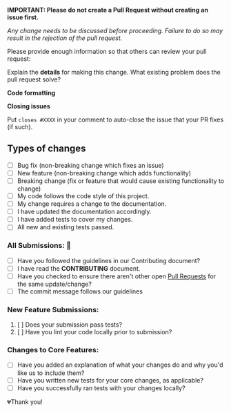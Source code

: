 **IMPORTANT: Please do not create a Pull Request without creating an issue first.**

*Any change needs to be discussed before proceeding. Failure to do so may result in the rejection of the pull request.*

Please provide enough information so that others can review your pull request:

<!-- You can skip this if you're fixing a typo or there is already an existing issue. -->

Explain the **details** for making this change. What existing problem does the pull request solve?

<!-- Example: When "Adding a function to do X", explain why it is necessary to have a way to do X. -->

**Code formatting**

<!-- See the simple style guide. -->

**Closing issues**

Put `closes #XXXX` in your comment to auto-close the issue that your PR fixes (if such).


## Types of changes
<!--- What types of changes does your code introduce? Put an `x` in all the boxes that apply: -->
- [ ] Bug fix (non-breaking change which fixes an issue)
- [ ] New feature (non-breaking change which adds functionality)
- [ ] Breaking change (fix or feature that would cause existing functionality to change)
- [ ] My code follows the code style of this project.
- [ ] My change requires a change to the documentation.
- [ ] I have updated the documentation accordingly.
- [ ] I have added tests to cover my changes.
- [ ] All new and existing tests passed.

### All Submissions: 🚨

* [ ] Have you followed the guidelines in our Contributing document?
* [ ] I have read the **CONTRIBUTING** document.
* [ ] Have you checked to ensure there aren't other open [Pull Requests](../../../pulls) for the same update/change?
* [ ] The commit message follows our guidelines

<!-- You can erase any parts of this template not applicable to your Pull Request. -->

### New Feature Submissions:

1. [ ] Does your submission pass tests?
2. [ ] Have you lint your code locally prior to submission?

### Changes to Core Features:

* [ ] Have you added an explanation of what your changes do and why you'd like us to include them?
* [ ] Have you written new tests for your core changes, as applicable?
* [ ] Have you successfully ran tests with your changes locally?

💔Thank you!

<!--
License
CC0

To the extent possible under law, Steve Mao has waived all copyright and related or neighboring rights to this work.
https://github.com/stevemao/github-issue-templates
-->

